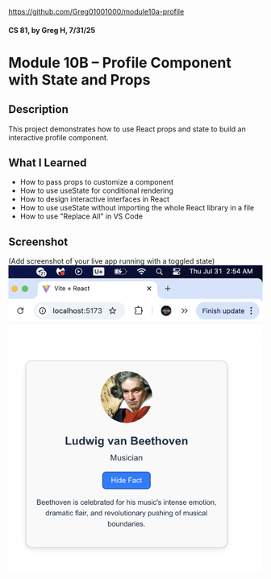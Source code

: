 https://github.com/Greg01001000/module10a-profile
#### CS 81, by Greg H, 7/31/25
# Module 10B – Profile Component with State and Props

## Description
This project demonstrates how to use React props and state to build an interactive profile component.

## What I Learned
- How to pass props to customize a component
- How to use useState for conditional rendering
- How to design interactive interfaces in React
- How to use useState without importing the whole React library in a file
- How to use "Replace All" in VS Code

## Screenshot
(Add screenshot of your live app running with a toggled state)
![Screenshot of rendered component](CS81A10BScreenGregH.png)